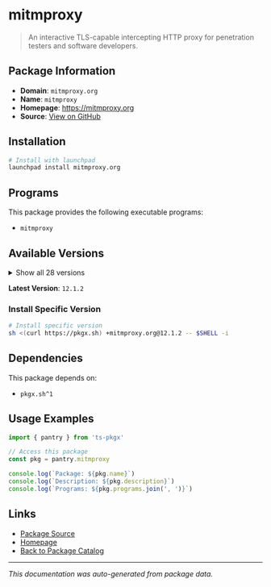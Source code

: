 # mitmproxy

> An interactive TLS-capable intercepting HTTP proxy for penetration testers and software developers.

## Package Information

- **Domain**: `mitmproxy.org`
- **Name**: `mitmproxy`
- **Homepage**: https://mitmproxy.org
- **Source**: [View on GitHub](https://github.com/pkgxdev/pantry/tree/main/projects/mitmproxy.org/package.yml)

## Installation

```bash
# Install with launchpad
launchpad install mitmproxy.org
```

## Programs

This package provides the following executable programs:

- `mitmproxy`

## Available Versions

<details>
<summary>Show all 28 versions</summary>

- `12.1.2`, `12.1.1`, `12.1.0`, `12.0.1`, `12.0.0`
- `11.1.3`, `11.1.2`, `11.1.1`, `11.1.0`, `11.0.2`
- `11.0.1`, `11.0.0`, `10.4.2`, `10.4.1`, `10.4.0`
- `10.3.0`, `10.2.4`, `10.2.3`, `10.2.2`, `10.2.1`
- `10.2.0`, `10.1.6`, `10.1.5`, `10.1.4`, `10.1.3`
- `10.1.2`, `10.1.1`, `10.1.0`

</details>

**Latest Version**: `12.1.2`

### Install Specific Version

```bash
# Install specific version
sh <(curl https://pkgx.sh) +mitmproxy.org@12.1.2 -- $SHELL -i
```

## Dependencies

This package depends on:

- `pkgx.sh^1`

## Usage Examples

```typescript
import { pantry } from 'ts-pkgx'

// Access this package
const pkg = pantry.mitmproxy

console.log(`Package: ${pkg.name}`)
console.log(`Description: ${pkg.description}`)
console.log(`Programs: ${pkg.programs.join(', ')}`)
```

## Links

- [Package Source](https://github.com/pkgxdev/pantry/tree/main/projects/mitmproxy.org/package.yml)
- [Homepage](https://mitmproxy.org)
- [Back to Package Catalog](../../package-catalog.md)

---

*This documentation was auto-generated from package data.*

